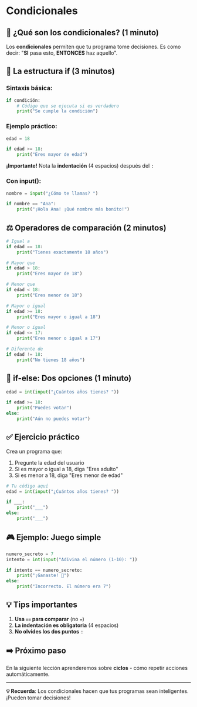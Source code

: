 # Condicionales

## 🎯 ¿Qué son los condicionales? (1 minuto)

Los **condicionales** permiten que tu programa tome decisiones. Es como decir: "**SI** pasa esto, **ENTONCES** haz aquello".

## 🚦 La estructura if (3 minutos)

### Sintaxis básica:

```python
if condición:
    # Código que se ejecuta si es verdadero
    print("Se cumple la condición")
```

### Ejemplo práctico:

```python
edad = 18

if edad >= 18:
    print("Eres mayor de edad")
```

**¡Importante!** Nota la **indentación** (4 espacios) después del `:`

### Con input():

```python
nombre = input("¿Cómo te llamas? ")

if nombre == "Ana":
    print("¡Hola Ana! ¡Qué nombre más bonito!")
```

## ⚖️ Operadores de comparación (2 minutos)

```python
# Igual a
if edad == 18:
    print("Tienes exactamente 18 años")

# Mayor que
if edad > 18:
    print("Eres mayor de 18")

# Menor que
if edad < 18:
    print("Eres menor de 18")

# Mayor o igual
if edad >= 18:
    print("Eres mayor o igual a 18")

# Menor o igual
if edad <= 17:
    print("Eres menor o igual a 17")

# Diferente de
if edad != 18:
    print("No tienes 18 años")
```

## 🔄 if-else: Dos opciones (1 minuto)

```python
edad = int(input("¿Cuántos años tienes? "))

if edad >= 18:
    print("Puedes votar")
else:
    print("Aún no puedes votar")
```

## ✅ Ejercicio práctico

Crea un programa que:

1. Pregunte la edad del usuario
2. Si es mayor o igual a 18, diga "Eres adulto"
3. Si es menor a 18, diga "Eres menor de edad"

```python
# Tu código aquí
edad = int(input("¿Cuántos años tienes? "))

if ___:
    print("___")
else:
    print("___")
```

## 🎮 Ejemplo: Juego simple

```python
numero_secreto = 7
intento = int(input("Adivina el número (1-10): "))

if intento == numero_secreto:
    print("¡Ganaste! 🎉")
else:
    print("Incorrecto. El número era 7")
```

## 💡 Tips importantes

1. **Usa `==` para comparar** (no `=`)
2. **La indentación es obligatoria** (4 espacios)
3. **No olvides los dos puntos** `:`

## ➡️ Próximo paso

En la siguiente lección aprenderemos sobre **ciclos** - cómo repetir acciones automáticamente.

---

**💡 Recuerda**: Los condicionales hacen que tus programas sean inteligentes. ¡Pueden tomar decisiones!
